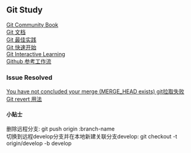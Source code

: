 ## Git Study
[Git Community Book](http://gitbook.liuhui998.com/)</br>
[Git 文档](http://git-scm.com/book/en)</br>
[Git 最佳实践](https://www.atlassian.com/git/)</br>
[Git 快速开始](http://rogerdudler.github.io/git-guide/)</br>
[Git Interactive Learning](http://pcottle.github.io/learnGitBranching/?demo)</br>
[Github 参考工作流](https://github.com/vincenthou/vincenthou.github.io/issues/1)</br>

### Issue Resolved
[You have not concluded your merge (MERGE_HEAD exists) git拉取失败](http://yijiebuyi.com/blog/5b55eb51ad49ce41e2de9c85dd4513ca.html)</br>
[Git revert 用法](http://www.cnblogs.com/0616--ataozhijia/p/3709917.html)

#### 小贴士
删除远程分支: git push origin :branch-name</br>
切换到远程develop分支并在本地新建关联分支develop: git checkout -t origin/develop -b develop</br>
